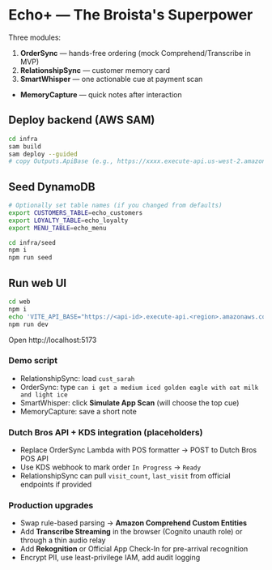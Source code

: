 # Echo+ — The Broista's Superpower

Three modules:
1) **OrderSync** — hands-free ordering (mock Comprehend/Transcribe in MVP)
2) **RelationshipSync** — customer memory card
3) **SmartWhisper** — one actionable cue at payment scan
+ **MemoryCapture** — quick notes after interaction

## Deploy backend (AWS SAM)

```bash
cd infra
sam build
sam deploy --guided
# copy Outputs.ApiBase (e.g., https://xxxx.execute-api.us-west-2.amazonaws.com/dev)
```

## Seed DynamoDB

```bash
# Optionally set table names (if you changed from defaults)
export CUSTOMERS_TABLE=echo_customers
export LOYALTY_TABLE=echo_loyalty
export MENU_TABLE=echo_menu

cd infra/seed
npm i
npm run seed
```

## Run web UI

```bash
cd web
npm i
echo 'VITE_API_BASE="https://<api-id>.execute-api.<region>.amazonaws.com/dev"' > .env.local
npm run dev
```

Open http://localhost:5173

### Demo script
- RelationshipSync: load `cust_sarah`
- OrderSync: type `can i get a medium iced golden eagle with oat milk and light ice`
- SmartWhisper: click **Simulate App Scan** (will choose the top cue)
- MemoryCapture: save a short note

### Dutch Bros API + KDS integration (placeholders)
- Replace OrderSync Lambda with POS formatter → POST to Dutch Bros POS API
- Use KDS webhook to mark order `In Progress` → `Ready`
- RelationshipSync can pull `visit_count`, `last_visit` from official endpoints if provided

### Production upgrades
- Swap rule-based parsing → **Amazon Comprehend Custom Entities**
- Add **Transcribe Streaming** in the browser (Cognito unauth role) or through a thin audio relay
- Add **Rekognition** or Official App Check-In for pre-arrival recognition
- Encrypt PII, use least-privilege IAM, add audit logging
